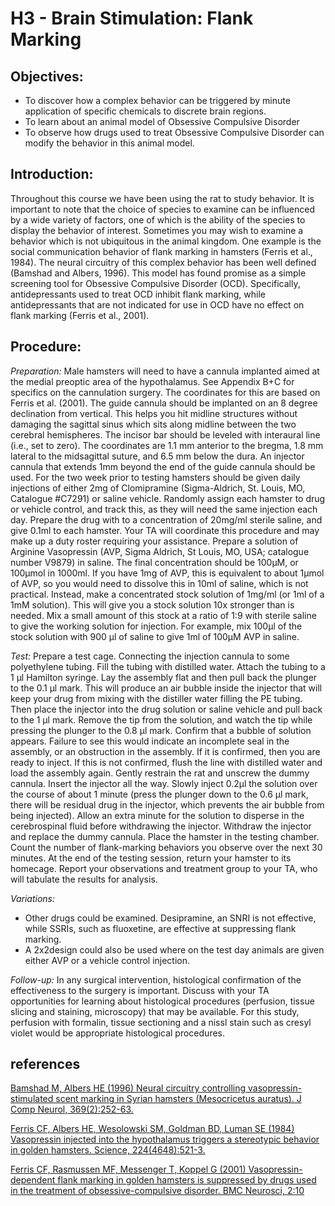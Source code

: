 # H3 - Brain Stimulation: Flank Marking

## Objectives:

* To discover how a complex behavior can be triggered by minute application of specific chemicals to discrete brain regions.
* To learn about an animal model of Obsessive Compulsive Disorder
* To observe how drugs used to treat Obsessive Compulsive Disorder can modify the behavior in this animal model.

## Introduction:

Throughout this course we have been using the rat to study behavior. It is important to note that the choice of species to examine can be influenced by a wide variety of factors, one of which is the ability of the species to display the behavior of interest. Sometimes you may wish to examine a behavior which is not ubiquitous in the animal kingdom. One example is the social communication behavior of flank marking in hamsters \(Ferris et al., 1984\). The neural circuitry of this complex behavior has been well defined \(Bamshad and Albers, 1996\). This model has found promise as a simple screening tool for Obsessive Compulsive Disorder \(OCD\). Specifically, antidepressants used to treat OCD inhibit flank marking, while antidepressants that are not indicated for use in OCD have no effect on flank marking \(Ferris et al., 2001\).

## Procedure:

_Preparation:_ Male hamsters will need to have a cannula implanted aimed at the medial preoptic area of the hypothalamus. See Appendix B+C for specifics on the cannulation surgery. The coordinates for this are based on Ferris et al. \(2001\). The guide cannula should be implanted on an 8 degree declination from vertical. This helps you hit midline structures without damaging the sagittal sinus which sits along midline between the two cerebral hemispheres. The incisor bar should be leveled with interaural line \(i.e., set to zero\). The coordinates are 1.1 mm anterior to the bregma, 1.8 mm lateral to the midsagittal suture, and 6.5 mm below the dura. An injector cannula that extends 1mm beyond the end of the guide cannula should be used. For the two week prior to testing hamsters should be given daily injections of either 2mg of Clomipramine \(Sigma-Aldrich, St. Louis, MO, Catalogue \#C7291\) or saline vehicle. Randomly assign each hamster to drug or vehicle control, and track this, as they will need the same injection each day. Prepare the drug with to a concentration of 20mg/ml sterile saline, and give 0.1ml to each hamster. Your TA will coordinate this procedure and may make up a duty roster requiring your assistance. Prepare a solution of Arginine Vasopressin \(AVP, Sigma Aldrich, St Louis, MO, USA; catalogue number V9879\) in saline. The final concentration should be 100µM, or 100µmol in 1000ml. If you have 1mg of AVP, this is equivalent to about 1µmol of AVP, so you would need to dissolve this in 10ml of saline, which is not practical. Instead, make a concentrated stock solution of 1mg/ml \(or 1ml of a 1mM solution\). This will give you a stock solution 10x stronger than is needed. Mix a small amount of this stock at a ratio of 1:9 with sterile saline to give the working solution for injection. For example, mix 100µl of the stock solution with 900 µl of saline to give 1ml of 100µM AVP in saline.

_Test:_ Prepare a test cage. Connecting the injection cannula to some polyethylene tubing. Fill the tubing with distilled water. Attach the tubing to a 1 µl Hamilton syringe. Lay the assembly flat and then pull back the plunger to the 0.1 µl mark. This will produce an air bubble inside the injector that will keep your drug from mixing with the distiller water filling the PE tubing. Then place the injector into the drug solution or saline vehicle and pull back to the 1 µl mark. Remove the tip from the solution, and watch the tip while pressing the plunger to the 0.8 µl mark. Confirm that a bubble of solution appears. Failure to see this would indicate an incomplete seal in the assembly, or an obstruction in the assembly. If it is confirmed, then you are ready to inject. If this is not confirmed, flush the line with distilled water and load the assembly again. Gently restrain the rat and unscrew the dummy cannula. Insert the injector all the way. Slowly inject 0.2µl the solution over the course of about 1 minute \(press the plunger down to the 0.6 µl mark, there will be residual drug in the injector, which prevents the air bubble from being injected\). Allow an extra minute for the solution to disperse in the cerebrospinal fluid before withdrawing the injector. Withdraw the injector and replace the dummy cannula. Place the hamster in the testing chamber. Count the number of flank-marking behaviors you observe over the next 30 minutes. At the end of the testing session, return your hamster to its homecage. Report your observations and treatment group to your TA, who will tabulate the results for analysis.

_Variations:_

* Other drugs could be examined.  Desipramine, an SNRI is not effective, while SSRIs, such as fluoxetine, are effective at suppressing flank marking.
* A 2x2design could also be used where on the test day animals are given either AVP or a vehicle control injection.

_Follow-up:_ In any surgical intervention, histological confirmation of the effectiveness to the surgery is important. Discuss with your TA opportunities for learning about histological procedures \(perfusion, tissue slicing and staining, microscopy\) that may be available. For this study, perfusion with formalin, tissue sectioning and a nissl stain such as cresyl violet would be appropriate histological procedures.


## references

[Bamshad M, Albers HE \(1996\) Neural circuitry controlling vasopressin-stimulated scent marking in Syrian hamsters \(Mesocricetus auratus\). J Comp Neurol, 369\(2\):252-63.](https://www.ncbi.nlm.nih.gov/pubmed/8726998)

[Ferris CF, Albers HE, Wesolowski SM, Goldman BD, Luman SE \(1984\) Vasopressin injected into the hypothalamus triggers a stereotypic behavior in golden hamsters. Science, 224\(4648\):521-3.](https://www.ncbi.nlm.nih.gov/pubmed/6538700)

[Ferris CF, Rasmussen MF, Messenger T, Koppel G \(2001\) Vasopressin-dependent flank marking in golden hamsters is suppressed by drugs used in the treatment of obsessive-compulsive disorder. BMC Neurosci, 2:10](https://www.ncbi.nlm.nih.gov/pubmed/11545675)
